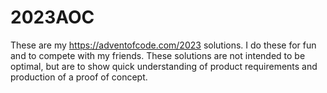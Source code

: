 # 2023AOC
These are my https://adventofcode.com/2023 solutions. I do these for fun and to compete with my friends. These solutions are not intended to be optimal, but are to show quick understanding of product requirements and production of a proof of concept.

